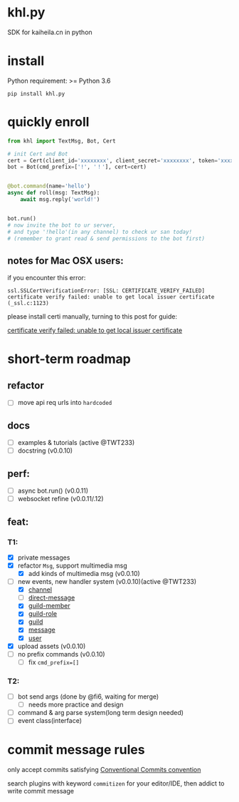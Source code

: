 # khl.py

SDK for kaiheila.cn in python

# install

Python requirement: >= Python 3.6

```shell
pip install khl.py
```

# quickly enroll

```python
from khl import TextMsg, Bot, Cert

# init Cert and Bot
cert = Cert(client_id='xxxxxxxx', client_secret='xxxxxxxx', token='xxxxxxxx')
bot = Bot(cmd_prefix=['!', '！'], cert=cert)


@bot.command(name='hello')
async def roll(msg: TextMsg):
    await msg.reply('world!')


bot.run()
# now invite the bot to ur server,
# and type '!hello'(in any channel) to check ur san today!
# (remember to grant read & send permissions to the bot first)
```

## notes for Mac OSX users:

if you encounter this error:

```
ssl.SSLCertVerificationError: [SSL: CERTIFICATE_VERIFY_FAILED] certificate verify failed: unable to get local issuer certificate (_ssl.c:1123)
```

please install certi manually, turning to this post for guide:

[certificate verify failed: unable to get local issuer certificate](https://stackoverflow.com/a/58525755)

# short-term roadmap

## refactor

- [ ] move api req urls into `hardcoded` 

## docs

- [ ] examples & tutorials (active @TWT233)
- [ ] docstring (v0.0.10)

## perf:

- [ ] async bot.run() (v0.0.11)
- [ ] websocket refine (v0.0.11/.12)

## feat:

### T1:

- [x] private messages
- [x] refactor `Msg`, support multimedia msg
  - [x] add kinds of multimedia msg (v0.0.10)
- [ ] new events, new handler system (v0.0.10)(active @TWT233)
    - [x] [channel](https://developer.kaiheila.cn/doc/event/channel)
    - [ ] [direct-message](https://developer.kaiheila.cn/doc/event/direct-message)
    - [x] [guild-member](https://developer.kaiheila.cn/doc/event/guild-member)
    - [x] [guild-role](https://developer.kaiheila.cn/doc/event/guild-role)
    - [x] [guild](https://developer.kaiheila.cn/doc/event/guild)
    - [x] [message](https://developer.kaiheila.cn/doc/event/message)
    - [x] [user](https://developer.kaiheila.cn/doc/event/user)
- [x] upload assets (v0.0.10)
- [ ] no prefix commands (v0.0.10)
  - [ ] fix `cmd_prefix=[]`

### T2:

- [ ] bot send args (done by @fi6, waiting for merge)
  - [ ] needs more practice and design
- [ ] command & arg parse system(long term design needed)
- [ ] event class(interface)

# commit message rules

only accept commits satisfying [Conventional Commits convention](https://github.com/commitizen/cz-cli)

search plugins with keyword `commitizen` for your editor/IDE, then addict to write commit message
